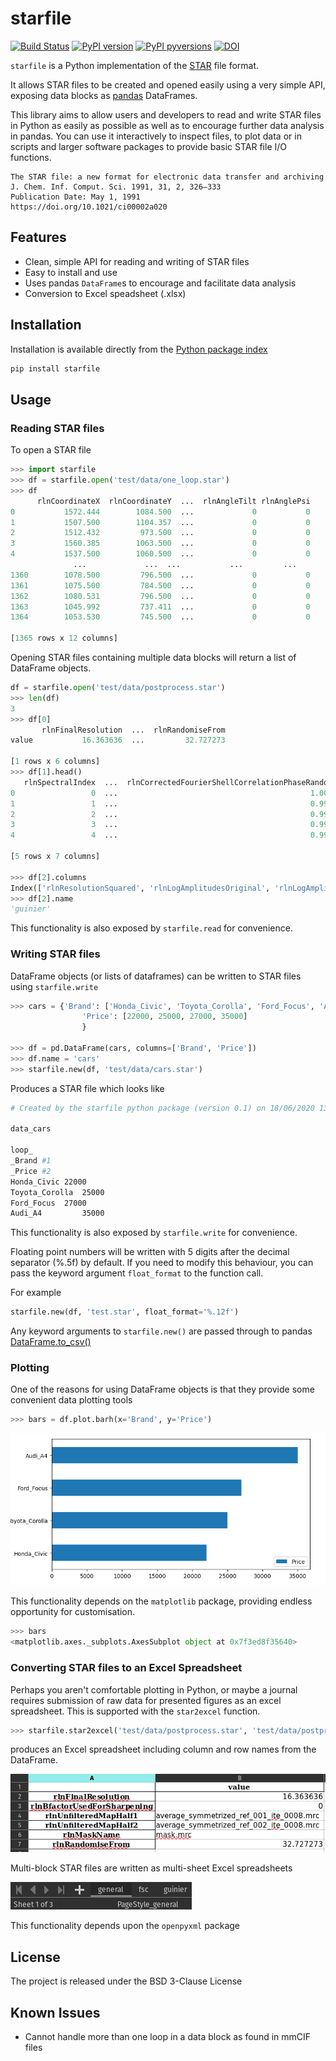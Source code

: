 # starfile
[![Build Status](https://travis-ci.com/alisterburt/starfile.svg?branch=master)](https://travis-ci.com/alisterburt/starfile)
[![PyPI version](https://badge.fury.io/py/starfile.svg)](https://pypi.python.org/pypi/starfile/)
[![PyPI pyversions](https://img.shields.io/pypi/pyversions/starfile.svg)](https://pypi.python.org/pypi/starfile/)
[![DOI](https://zenodo.org/badge/273026988.svg)](https://zenodo.org/badge/latestdoi/273026988)


`starfile` is a Python implementation of the [STAR](https://en.wikipedia.org/wiki/Self-defining_Text_Archive_and_Retrieval) file format.

It allows STAR files to be created and opened easily using a very simple API, exposing data blocks as [pandas](https://pandas.pydata.org/pandas-docs/stable/getting_started/overview.html) DataFrames.

This library aims to allow users and developers to read and write STAR files in Python as easily as possible as well as to encourage further data analysis in pandas. 
You can use it interactively to inspect files, to plot data or in scripts and larger software packages to provide basic STAR file I/O functions.

```
The STAR file: a new format for electronic data transfer and archiving
J. Chem. Inf. Comput. Sci. 1991, 31, 2, 326–333
Publication Date: May 1, 1991
https://doi.org/10.1021/ci00002a020
```
## Features
- Clean, simple API for reading and writing of STAR files
- Easy to install and use
- Uses pandas `DataFrame`s to encourage and facilitate data analysis
- Conversion to Excel speadsheet (.xlsx)


## Installation
Installation is available directly from the [Python package index](https://pypi.org/project/starfile/)
```bash
pip install starfile
```


## Usage

### Reading STAR files
To open a STAR file
```python
>>> import starfile
>>> df = starfile.open('test/data/one_loop.star')
>>> df
      rlnCoordinateX  rlnCoordinateY  ...  rlnAngleTilt rlnAnglePsi
0           1572.444        1084.500  ...             0           0
1           1507.500        1104.357  ...             0           0
2           1512.432         973.500  ...             0           0
3           1560.385        1063.500  ...             0           0
4           1537.500        1060.500  ...             0           0
              ...             ...  ...           ...         ...
1360        1078.500         796.500  ...             0           0
1361        1075.500         784.500  ...             0           0
1362        1080.531         796.500  ...             0           0
1363        1045.992         737.411  ...             0           0
1364        1053.530         745.500  ...             0           0

[1365 rows x 12 columns]
```

Opening STAR files containing multiple data blocks will return a list of DataFrame objects.
```python
df = starfile.open('test/data/postprocess.star')
>>> len(df)
3
>>> df[0]
       rlnFinalResolution  ...  rlnRandomiseFrom
value           16.363636  ...         32.727273

[1 rows x 6 columns]
>>> df[1].head()
   rlnSpectralIndex  ...  rlnCorrectedFourierShellCorrelationPhaseRandomizedMaskedMaps
0                 0  ...                                           1.000000           
1                 1  ...                                           0.999964           
2                 2  ...                                           0.999856           
3                 3  ...                                           0.999421           
4                 4  ...                                           0.998708           

[5 rows x 7 columns]

>>> df[2].columns
Index(['rlnResolutionSquared', 'rlnLogAmplitudesOriginal', 'rlnLogAmplitudesWeighted'], dtype='object')
>>> df[2].name
'guinier'
```

This functionality is also exposed by `starfile.read` for convenience.

### Writing STAR files
DataFrame objects (or lists of dataframes) can be written to STAR files using `starfile.write`

```python
>>> cars = {'Brand': ['Honda_Civic', 'Toyota_Corolla', 'Ford_Focus', 'Audi_A4'],
                'Price': [22000, 25000, 27000, 35000]
                }

>>> df = pd.DataFrame(cars, columns=['Brand', 'Price'])
>>> df.name = 'cars'
>>> starfile.new(df, 'test/data/cars.star')
```

Produces a STAR file which looks like
```bash
# Created by the starfile python package (version 0.1) on 18/06/2020 13:26:32

data_cars

loop_
_Brand #1
_Price #2
Honda_Civic	22000
Toyota_Corolla	25000
Ford_Focus	27000
Audi_A4	        35000
```

This functionality is also exposed by `starfile.write` for convenience.

Floating point numbers will be written with 5 digits after the decimal separator (%.5f) by default. 
If you need to modify this behaviour, you can pass the keyword argument `float_format` to the function call.

For example

```python
starfile.new(df, 'test.star', float_format='%.12f')
```

Any keyword arguments to `starfile.new()` are passed through to pandas [DataFrame.to_csv()](https://pandas.pydata.org/pandas-docs/stable/reference/api/pandas.DataFrame.to_csv.html)

### Plotting
One of the reasons for using DataFrame objects is that they provide some convenient data plotting tools
```python
>>> bars = df.plot.barh(x='Brand', y='Price')
```

![Horizontal bar plot of car prices](./img/barh.png)

This functionality depends on the `matplotlib` package, providing endless opportunity for customisation.

```python
>>> bars
<matplotlib.axes._subplots.AxesSubplot object at 0x7f3ed8f35640>
```

### Converting STAR files to an Excel Spreadsheet
Perhaps you aren't comfortable plotting in Python, or maybe a journal requires submission of raw data for presented 
figures as an excel spreadsheet. This is supported with the `star2excel` function.

```python
>>> starfile.star2excel('test/data/postprocess.star', 'test/data/postprocess.xlsx')
```

produces an Excel spreadsheet including column and row names from the DataFrame.

![Image of data in Excel spreadsheet](./img/excel_data.png)

Multi-block STAR files are written as multi-sheet Excel spreadsheets

![Image of different Excel sheet names](./img/excel_multisheet.png)

This functionality depends upon the `openpyxml` package



## License
The project is released under the BSD 3-Clause License

## Known Issues
- Cannot handle more than one loop in a data block as found in mmCIF files